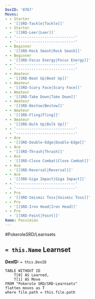 ```yaml
---
DexID: '0767'
Moves:
- - Starter
  - '[[SRD-Tackle|Tackle]]'
- - Starter
  - '[[SRD-Leer|Leer]]'
- - '---------------------------'
  - '---------------------------'
- - Beginner
  - '[[SRD-Rock Smash|Rock Smash]]'
- - Beginner
  - '[[SRD-Focus Energy|Focus Energy]]'
- - '---------------------------'
  - '---------------------------'
- - Amateur
  - '[[SRD-Beat Up|Beat Up]]'
- - Amateur
  - '[[SRD-Scary Face|Scary Face]]'
- - Amateur
  - '[[SRD-Take Down|Take Down]]'
- - Amateur
  - '[[SRD-Bestow|Bestow]]'
- - Amateur
  - '[[SRD-Fling|Fling]]'
- - Amateur
  - '[[SRD-Bulk Up|Bulk Up]]'
- - '---------------------------'
  - '---------------------------'
- - Ace
  - '[[SRD-Double-Edge|Double-Edge]]'
- - Ace
  - '[[SRD-Thrash|Thrash]]'
- - Ace
  - '[[SRD-Close Combat|Close Combat]]'
- - Ace
  - '[[SRD-Reversal|Reversal]]'
- - Ace
  - '[[SRD-Giga Impact|Giga Impact]]'
- - '---------------------------'
  - '---------------------------'
- - Pro
  - '[[SRD-Seismic Toss|Seismic Toss]]'
- - Pro
  - '[[SRD-Iron Head|Iron Head]]'
- - Pro
  - '[[SRD-Feint|Feint]]'
Name: Passimian
---
```


#PokeroleSRD/Learnsets

## `= this.Name` Learnset

**DexID:** `= this.DexID`

```dataview
TABLE WITHOUT ID
    T[0] AS Learned,
    T[1] AS Move
FROM "Pokerole SRD/SRD-Learnsets"
flatten moves as T
where file.path = this.file.path
```
